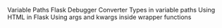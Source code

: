 Variable Paths
Flask Debugger
Converter Types in variable paths
Using HTML in Flask
Using args and kwargs inside wrapper functions
